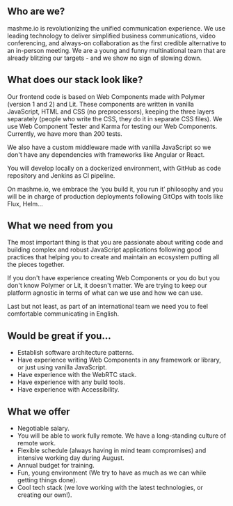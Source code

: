 ## Who are we?
mashme.io is revolutionizing the unified communication experience. We use leading technology to deliver simplified business communications, video conferencing, and always-on collaboration as the first credible alternative to an in-person meeting. We are a young and funny multinational team that are already blitzing our targets - and we show no sign of slowing down.

## What does our stack look like?
Our frontend code is based on Web Components made with Polymer (version 1 and 2) and Lit. These components are written in vanilla JavaScript, HTML and CSS (no preprocessors), keeping the three layers separately (people who write the CSS, they do it in separate CSS files). We use Web Component Tester and Karma for testing our Web Components. Currently, we have more than 200 tests.

We also have a custom middleware made with vanilla JavaScript so we don't have any dependencies with frameworks like Angular or React. 

You will develop locally on a dockerized environment, with GitHub as code repository and Jenkins as CI pipeline.

On mashme.io, we embrace the ‘you build it, you run it’ philosophy and you will be in charge of production deployments following GitOps with tools like Flux, Helm...

## What we need from you
The most important thing is that you are passionate about writing code and building complex and robust JavaScript applications following good practices that helping you to create and maintain an ecosystem putting all the pieces together.

If you don't have experience creating Web Components or you do but you don't know Polymer or Lit, it doesn't matter. We are trying to keep our platform agnostic in terms of what can we use and how we can use.

Last but not least, as part of an international team we need you to feel comfortable communicating in English.

## Would be great if you…
- Establish software architecture patterns.
- Have experience writing Web Components in any framework or library, or just using vanilla JavaScript.
- Have experience with the WebRTC stack.
- Have experience with any build tools.
- Have experience with Accessibility.

## What we offer
- Negotiable salary.
- You will be able to work fully remote. We have a long-standing culture of remote work.
- Flexible schedule (always having in mind team compromises) and intensive working day during August.
- Annual budget for training.
- Fun, young environment (We try to have as much as we can while getting things done).
- Cool tech stack (we love working with the latest technologies, or creating our own!).

















